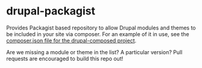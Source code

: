 drupal-packagist
================

Provides Packagist based repository to allow Drupal modules and themes to be included in your site via composer. For an example of it in use, see the [composer.json file for the drupal-composed project](https://github.com/sprak3000/drupal-composed/blob/master/composer.json).

Are we missing a module or theme in the list? A particular version? Pull requests are encouraged to build this repo out!
